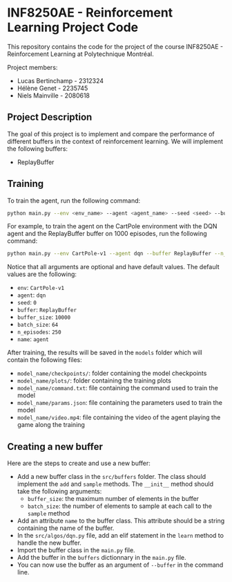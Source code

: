 # INF8250AE - Reinforcement Learning Project Code

This repository contains the code for the project of the course INF8250AE - Reinforcement Learning at Polytechnique Montréal.

Project members:

- Lucas Bertinchamp - 2312324
- Hélène Genet - 2235745
- Niels Mainville - 2080618

## Project Description

The goal of this project is to implement and compare the performance of different buffers in the context of reinforcement learning. We will implement the following buffers:

- ReplayBuffer

## Training

To train the agent, run the following command:

```bash
python main.py --env <env_name> --agent <agent_name> --seed <seed> --buffer <buffer_name> --buffer_size <buffer_size> --batch_size <batch_size> --n_episodes <n_episodes> --name <name>
```

For example, to train the agent on the CartPole environment with the DQN agent and the ReplayBuffer buffer on 1000 episodes, run the following command:

```bash
python main.py --env CartPole-v1 --agent dqn --buffer ReplayBuffer --n_episodes 1000 --name cartpole_repbuff_dqn
```

Notice that all arguments are optional and have default values. The default values are the following:

- `env`: `CartPole-v1`
- `agent`: `dqn`
- `seed`: `0`
- `buffer`: `ReplayBuffer`
- `buffer_size`: `10000`
- `batch_size`: `64`
- `n_episodes`: `250`
- `name`: `agent`

After training, the results will be saved in the `models` folder which will contain the following files:

- `model_name/checkpoints/`: folder containing the model checkpoints
- `model_name/plots/`: folder containing the training plots
- `model_name/command.txt`: file containing the command used to train the model
- `model_name/params.json`: file containing the parameters used to train the model
- `model_name/video.mp4`: file containing the video of the agent playing the game along the training

## Creating a new buffer

Here are the steps to create and use a new buffer:

- Add a new buffer class in the `src/buffers` folder. The class should implement the `add` and `sample` methods. The `__init__` method should take the following arguments:
  - `buffer_size`: the maximum number of elements in the buffer
  - `batch_size`: the number of elements to sample at each call to the `sample` method
- Add an attribute `name` to the buffer class. This attribute should be a string containing the name of the buffer.
- In the `src/algos/dqn.py` file, add an elif statement in the `learn` method to handle the new buffer.
- Import the buffer class in the `main.py` file.
- Add the buffer in the `buffers` dictionnary in the `main.py` file.
- You can now use the buffer as an argument of `--buffer` in the command line.
